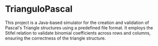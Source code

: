# TrianguloPascal
This project is a Java-based simulator for the creation and validation of Pascal's Triangle structures using a predefined file format. It employs the Stifel relation to validate binomial coefficients across rows and columns, ensuring the correctness of the triangle structure.
